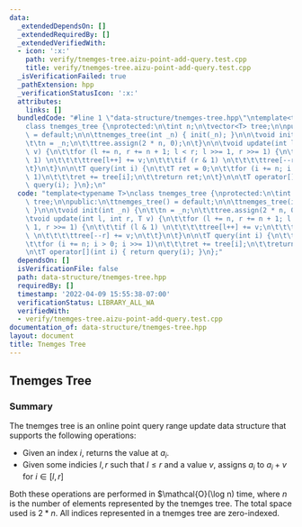 ```yaml
---
data:
  _extendedDependsOn: []
  _extendedRequiredBy: []
  _extendedVerifiedWith:
  - icon: ':x:'
    path: verify/tnemges-tree.aizu-point-add-query.test.cpp
    title: verify/tnemges-tree.aizu-point-add-query.test.cpp
  _isVerificationFailed: true
  _pathExtension: hpp
  _verificationStatusIcon: ':x:'
  attributes:
    links: []
  bundledCode: "#line 1 \"data-structure/tnemges-tree.hpp\"\ntemplate<typename T>\n\
    class tnemges_tree {\nprotected:\n\tint n;\n\tvector<T> tree;\n\npublic:\n\ttnemges_tree()\
    \ = default;\n\n\ttnemges_tree(int _n) { init(_n); }\n\n\tvoid init(int _n) {\n\
    \t\tn = _n;\n\t\ttree.assign(2 * n, 0);\n\t}\n\n\tvoid update(int l, int r, T\
    \ v) {\n\t\tfor (l += n, r += n + 1; l < r; l >>= 1, r >>= 1) {\n\t\t\tif (l &\
    \ 1) \n\t\t\t\ttree[l++] += v;\n\t\t\tif (r & 1) \n\t\t\t\ttree[--r] += v;\n\t\
    \t}\n\t}\n\n\tT query(int i) {\n\t\tT ret = 0;\n\t\tfor (i += n; i > 0; i >>=\
    \ 1)\n\t\t\tret += tree[i];\n\t\treturn ret;\n\t}\n\n\tT operator[](int i) { return\
    \ query(i); }\n};\n"
  code: "template<typename T>\nclass tnemges_tree {\nprotected:\n\tint n;\n\tvector<T>\
    \ tree;\n\npublic:\n\ttnemges_tree() = default;\n\n\ttnemges_tree(int _n) { init(_n);\
    \ }\n\n\tvoid init(int _n) {\n\t\tn = _n;\n\t\ttree.assign(2 * n, 0);\n\t}\n\n\
    \tvoid update(int l, int r, T v) {\n\t\tfor (l += n, r += n + 1; l < r; l >>=\
    \ 1, r >>= 1) {\n\t\t\tif (l & 1) \n\t\t\t\ttree[l++] += v;\n\t\t\tif (r & 1)\
    \ \n\t\t\t\ttree[--r] += v;\n\t\t}\n\t}\n\n\tT query(int i) {\n\t\tT ret = 0;\n\
    \t\tfor (i += n; i > 0; i >>= 1)\n\t\t\tret += tree[i];\n\t\treturn ret;\n\t}\n\
    \n\tT operator[](int i) { return query(i); }\n};"
  dependsOn: []
  isVerificationFile: false
  path: data-structure/tnemges-tree.hpp
  requiredBy: []
  timestamp: '2022-04-09 15:55:38-07:00'
  verificationStatus: LIBRARY_ALL_WA
  verifiedWith:
  - verify/tnemges-tree.aizu-point-add-query.test.cpp
documentation_of: data-structure/tnemges-tree.hpp
layout: document
title: Tnemges Tree
---
```


## Tnemges Tree

### Summary
The tnemges tree is an online point query range update data structure that supports the following operations:
- Given an index $i$, returns the value at $a_i$.
- Given some indicies $l, r$ such that $l \leq r$ and a value $v$, assigns $a_i$ to $a_i + v$ for $i \in [l, r]$

Both these operations are performed in $\mathcal{O}(\log n) time, where $n$ is the number of elements represented by the tnemges tree. The total space used is $2 * n$. All indices represented in a tnemges tree are zero-indexed.